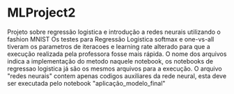 # MLProject2
Projeto sobre regressão logistica e introdução a redes neurais utilizando o fashion MNIST
Os testes para Regressão Logistica softmax e one-vs-all tiveram os parametros de iteracoes e learning rate alterado para que a execução realizada pela professora fosse mais rápida.
O nome dos arquivos indica a implementação do metodo naquele notebook, os notebooks de regressao logistica já são os mesmos arquivos para a execução. O arquivo "redes neurais" contem apenas codigos auxiliares da rede neural, esta deve ser executada pelo notebook "aplicação_modelo_final"



